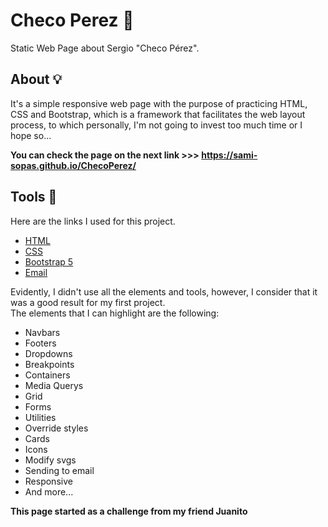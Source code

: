 # Checo Perez 🚗
Static Web Page about  Sergio "Checo Pérez".  

## About 💡

It's a simple responsive web page with the purpose of practicing HTML, CSS and Bootstrap, which is a framework that facilitates the web layout process, to which personally, I'm not going to invest too much time or I hope so...  

**You can check the page on the next link >>> https://sami-sopas.github.io/ChecoPerez/**


## Tools 🔨

Here are the links I used for this project.  

* [HTML](https://www.w3schools.com/html/default.asp)  
* [CSS](https://www.w3schools.com/css/default.asp)  
* [Bootstrap 5](https://getbootstrap.com/docs/5.3/getting-started/introduction/)  
* [Email](https://formsubmit.co/documentation)  

Evidently, I didn't use all the elements and tools, however, I consider that it was a good result for my first project.  
The elements that I can highlight are the following:
* Navbars
* Footers
* Dropdowns
* Breakpoints
* Containers
* Media Querys
* Grid
* Forms
* Utilities
* Override styles
* Cards
* Icons
* Modify svgs
* Sending to email
* Responsive
* And more...

**This page started as a challenge from my friend Juanito**







